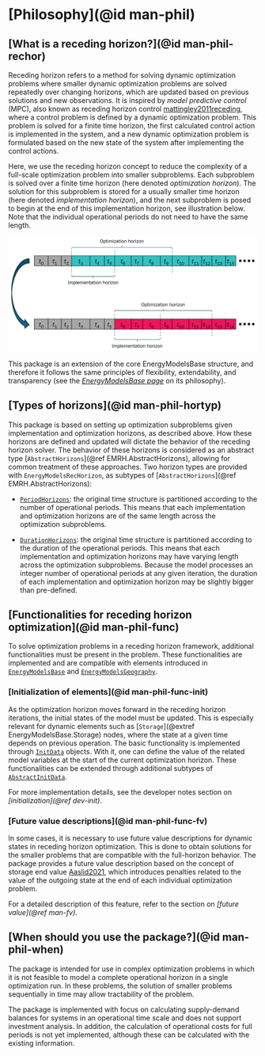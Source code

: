 # [Philosophy](@id man-phil)

## [What is a receding horizon?](@id man-phil-rechor)

Receding horizon refers to a method for solving dynamic optimization problems where smaller dynamic optimization problems are solved repeatedly over changing horizons, which are updated based on previous solutions and new observations.
It is inspired by *model predictive control* (MPC), also known as receding horizon control [mattingley2011receding](@cite), where a control problem is defined by a dynamic optimization problem.
This problem is solved for a finite time horizon, the first calculated control action is implemented in the system, and a new dynamic optimization problem is formulated based on the new state of the system after implementing the control actions.

Here, we use the receding horizon concept to reduce the complexity of a full-scale optimization problem into smaller subproblems.
Each subproblem is solved over a finite time horizon (here denoted *optimization horizon*).
The solution for this subproblem is stored for a usually smaller time horizon (here denoted *implementation horizon*), and the next subproblem is posed to begin at the end of this implementation horizon, see illustration below.
Note that the individual operational periods do not need to have the same length.

![Illustration of receding horizon](./../figures/receding-horizon.svg)

This package is an extension of the core EnergyModelsBase structure,
and therefore it follows the same principles of flexibility, extendability, and transparency 
(see the *[EnergyModelsBase page](https://energymodelsx.github.io/EnergyModelsBase.jl/stable/manual/philosophy/#man-phil-gen)* on its philosophy).

## [Types of horizons](@id man-phil-hortyp)

This package is based on setting up optimization subproblems given implementation and optimization horizons, as described above.
How these horizons are defined and updated will dictate the behavior of the receding horizon solver.
The behavior of these horizons is considered as an abstract type [`AbstractHorizons`](@ref EMRH.AbstractHorizons), allowing for common treatment of these approaches.
Two horizon types are provided with `EnergyModelsRecHorizon`, as subtypes of [`AbstractHorizons`](@ref EMRH.AbstractHorizons):

- [`PeriodHorizons`](@ref): the original time structure is partitioned according to the number of operational periods.
  This means that each implementation and optimization horizons are of the same length across the optimization subproblems.

- [`DurationHorizons`](@ref): the original time structure is partitioned according to the duration of the operational periods.
  This means that each implementation and optimization horizons may have varying length across the optimization subproblems.
  Because the model processes an integer number of operational periods at any given iteration, the duration of each implementation and optimization horizon may be slightly bigger than pre-defined.

## [Functionalities for receding horizon optimization](@id man-phil-func)

To solve optimization problems in a receding horizon framework, additional functionalities must be present in the problem.
These functionalities are implemented and are compatible with elements introduced in [`EnergyModelsBase`](https://energymodelsx.github.io/EnergyModelsBase.jl) and [`EnergyModelsGeography`](https://github.com/EnergyModelsX/EnergyModelsGeography.jl).

### [Initialization of elements](@id man-phil-func-init)

As the optimization horizon moves forward in the receding horizon iterations, the initial states of the model must be updated.
This is especially relevant for dynamic elements such as [`Storage`](@extref EnergyModelsBase.Storage) nodes, where the state at a given time depends on previous operation.
The basic functionality is implemented through [`InitData`](@ref) objects.
With it, one can define the value of the related model variables at the start of the current optimization horizon.
These functionalities can be extended through additional subtypes of [`AbstractInitData`](@ref).

For more implementation details, see the developer notes section on *[initialization](@ref dev-init)*.

### [Future value descriptions](@id man-phil-func-fv)

In some cases, it is necessary to use future value descriptions for dynamic states in receding horizon optimization.
This is done to obtain solutions for the smaller problems that are compatible with the full-horizon behavior.
The package provides a future value description based on the concept of storage end value [Aaslid2021](@cite), which introduces penalties related to the value of the outgoing state at the end of each individual optimization problem.

For a detailed description of this feature, refer to the section on *[future value](@ref man-fv)*.

## [When should you use the package?](@id man-phil-when)

The package is intended for use in complex optimization problems in which it is not feasible to model a complete operational horizon in a single optimization run.
In these problems, the solution of smaller problems sequentially in time may allow tractability of the problem.

The package is implemented with focus on calculating supply-demand balances for systems in an operational time scale and does not support investment analysis.
In addition, the calculation of operational costs for full periods is not yet implemented, although these can be calculated with the existing information.

